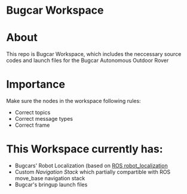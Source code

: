 # Bugcar Workspace
# About
This repo is Bugcar Workspace, which includes the neccessary source codes and launch files for the Bugcar Autonomous Outdoor Rover
# Importance
Make sure the nodes in the workspace following rules:
- Correct topics
- Correct message types
- Correct frame
# This Workspace currently has:
- Bugcars' Robot Localization (based on [ROS robot_localization](https://github.com/cra-ros-pkg/robot_localization)
- Custom *Navigation Stack* which partially compartible with ROS move_base navigation stack
- Bugcar's bringup launch files
